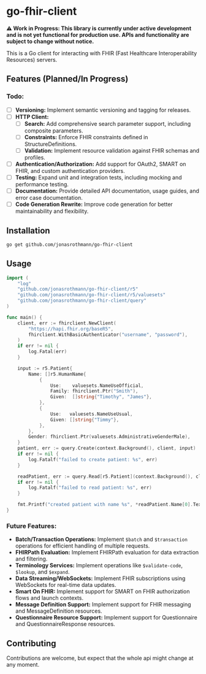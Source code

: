 
# go-fhir-client

**⚠️ Work in Progress: This library is currently under active development and is not yet functional for production use. APIs and functionality are subject to change without notice.**

This is a Go client for interacting with FHIR (Fast Healthcare Interoperability Resources) servers.

## Features (Planned/In Progress)

### Todo:
- [ ] **Versioning:** Implement semantic versioning and tagging for releases.
- [ ] **HTTP Client:**
    - [ ] **Search:** Add comprehensive search parameter support, including composite parameters.
    - [ ] **Constraints:** Enforce FHIR constraints defined in StructureDefinitions.
    - [ ] **Validation:** Implement resource validation against FHIR schemas and profiles.
- [ ] **Authentication/Authorization:** Add support for OAuth2, SMART on FHIR, and custom authentication providers.
- [ ] **Testing:** Expand unit and integration tests, including mocking and performance testing.
- [ ] **Documentation:** Provide detailed API documentation, usage guides, and error case documentation.
- [ ] **Code Generation Rewrite:** Improve code generation for better maintainability and flexibility.

## Installation

```bash
go get github.com/jonasrothmann/go-fhir-client
```

## Usage
```go
import (
	"log"
	"github.com/jonasrothmann/go-fhir-client/r5"
	"github.com/jonasrothmann/go-fhir-client/r5/valuesets"
	"github.com/jonasrothmann/go-fhir-client/query"
)

func main() {
	client, err := fhirclient.NewClient(
		"https://hapi.fhir.org/baseR5",
		fhirclient.WithBasicAuthenticator("username", "password"),
	)
	if err != nil {
		log.Fatal(err)
	}

	input := r5.Patient{
		Name: []r5.HumanName{
			{
				Use:    valuesets.NameUseOfficial,
				Family: fhirclient.Ptr("Smith"),
				Given:  []string{"Timothy", "James"},
			},
			{
				Use:   valuesets.NameUseUsual,
				Given: []string{"Timmy"},
			},
		},
		Gender: fhirclient.Ptr(valuesets.AdministrativeGenderMale),
	}
	patient, err := query.Create(context.Background(), client, input)
	if err != nil {
		log.Fatalf("failed to create patient: %s", err)
	}

	readPatient, err := query.Read[r5.Patient](context.Background(), client, *patient.Id, nil)
	if err != nil {
		log.Fatalf("failed to read patient: %s", err)
	}

	fmt.Printf("created patient with name %s", *readPatient.Name[0].Text)
}
```


### Future Features:
- **Batch/Transaction Operations:** Implement `$batch` and `$transaction` operations for efficient handling of multiple requests.
- **FHIRPath Evaluation:** Implement FHIRPath evaluation for data extraction and filtering.
- **Terminology Services:** Implement operations like `$validate-code`, `$lookup`, and `$expand`.
- **Data Streaming/WebSockets:** Implement FHIR subscriptions using WebSockets for real-time data updates.
- **Smart On FHIR:** Implement support for SMART on FHIR authorization flows and launch contexts.
- **Message Definition Support:** Implement support for FHIR messaging and MessageDefinition resources.
- **Questionnaire Resource Support:** Implement support for Questionnaire and QuestionnaireResponse resources.

## Contributing
Contributions are welcome, but expect that the whole api might change at any moment.
